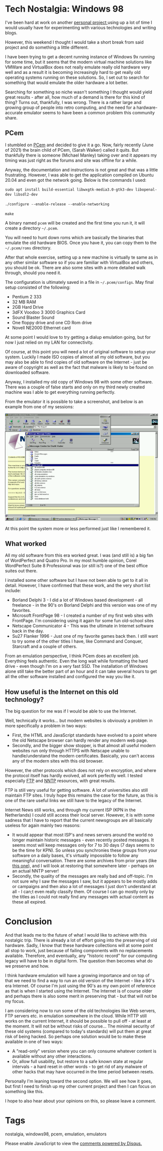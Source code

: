 # Tech Nostalgia: Windows 98

I've been hard at work on another [personal project ](https://github.com/nicc777/acfop) using up a lot of time I would usually have for experimenting with various technologies and writing blogs.

However, this weekend I thought I would take a short break from said project and do something a little different. 

I have been trying to get a decent running instance of Windows 9x running for some time, but it seems that the modern virtual machine solutions like VMWare and VirtualBox does not really emulate really old hardware very well and as a result it is becoming increasingly hard to get really old operating systems running on these solutions. So, I set out to search for something that would emulate the older hardware a lot better. 

Searching for something so niche wasn't something I thought would yield great results - after all, how much of a demand is there for this kind of thing? Turns out, thankfully, I was wrong. There is a rather large and growing group of people into retro computing, and the need for a hardware-accurate emulator seems to have been a common problem this community share.

## PCem

I stumbled on [PCem](https://pcem-emulator.co.uk/) and decided to give it a go. Now, fairly recently (June of 2021) the brain child of PCem, (Sarah Walker) called it quits. But thankfully there is someone (Michael Manley) taking over and it appears my timing was just right as the forums and site was offline for a while.

Anyway, the documentation and instructions is not great and that was a little frustrating. However, I was able to get the application compiled on Ubuntu 20.04 and even got the network going. Below is the commands I used:

```shell
sudo apt install build-essential libwxgtk-media3.0-gtk3-dev libopenal-dev libsdl2-dev

./configure --enable-release --enable-networking

make
```

A binary named `pcem` will be created and the first time you run it, it will create a directory `~/.pcem`.

You will need to hunt down roms which are basically the binaries that emulate the old hardware BIOS. Once you have it, you can copy them to the `~/.pcem/roms` directory.

After that whole exercise, setting up a new machine is virtually te same as in any other similar software so if you are familiar with VirtualBox and others, you should be ok. There are also some sites with a more detailed walk through, should you need it.

The configuration is ultimately saved in a file in `~/.pcem/configs`. May final setup consisted of the following:

* Pentium 2 333
* 32 MB RAM
* 2GB Hard Drive
* 3dFX Voodoo 3 3000 Graphics Card
* Sound Blaster Sound
* One floppy drive and one CD Rom drive
* Novell NE2000 Ethernet card

At some point I would love to try getting a dialup emulation going, but for now I just relied on my LAN for connectivity. 

Of course, at this point you will need a lot of original software to setup your system. Luckily I made ISO copies of almost all my old software, but you may also be able to find copies of old software on the Internet - just be aware of copyright as well as the fact that malware is likely to be found on downloaded software.

Anyway, I installed my old copy of Windows 98 with some other software. There was a couple of false starts and only on my third newly created machine was I able to get everything running perfectly.

From the emulator it is possible to take a screenshot, and below is an example from one of my sessions:

![Screenshot](../../images/blog_2022_07_17/Screenshot%20from%202022-07-16%2019-57-20.png)

At this point the system more or less performed just like I remembered it.

## What worked

All my old software from this era worked great. I was (and still is) a big fan of WordPerfect and Quatro Pro. In my most humble opinion, Corel WordPerfect Suite 8 Professional was (or still is?) one of the best office suites out there. 

I installed some other software but I have not been able to get to it all in detail. However, I have confirmed that these work, and the very short list include:

* Borland Delphi 3 - I did a lot of Windows based development - all freelance - in the 90's on Borland Delphi and this version was one of my favorites.
* Microsoft FrontPage 98 - I created a number of my first web sites with FrontPage. I'm considering using it again for some fun old-school sites
* Netscape Communicator 4 - This was the ultimate in Internet software back in the day.
* Su27 Flanker 1996 - Just one of my favorite games back then. I still want to try some of the other titles I have, like Command and Conquer, Starcraft and a couple of others.

From an emulation perspective, I think PCem does an excellent job. Everything feels authentic. Even the long wait while formatting the hard drive - even though I'm on a very fast SSD. The installation of Windows alone still take the better part of an hour and it can take several hours to get all the other software installed and configured the way you like it.

## How useful is the Internet on this old technology?

The big question for me was if I would be able to use the Internet.

Well, technically it works... but modern websites is obviously a problem in more specifically a problem in two ways:

* First, the HTML and JavaScript standards have evolved to a point where the old Netscape browser can hardly render any modern web page.
* Secondly, and the bigger show stopper, is that almost all useful modern websites run only through HTTPS with Netscape unable to handle/understand the modern certificates. Basically, you can't access any of the modern sites with this old browser.

However, the other protocols which does not rely on encryption, and where the protocol itself has hardly evolved, all work perfectly well. I tested especially [FTP](https://en.wikipedia.org/wiki/File_Transfer_Protocol) and [NNTP](https://en.wikipedia.org/wiki/Network_News_Transfer_Protocol) resources, with great results.

FTP is still very useful for getting software. A lot of universities also still maintain FTP sites. I truly hope this remains the case for the future, as this is one of the rare useful links we still have to the legacy of the Internet. 

Internet News still works, and through my current ISP (KPN in the Netherlands) I could still access their local server. However, it is with some sadness that I have to report that the current newsgroups are all basically useless for again mainly two reasons:

* It would appear that most ISP's and news servers around the world no longer maintain historic messages - even recently posted messages. It seems most will keep messages only for 7 to 30 days (7 days seems to be the time for KPN). So unless you synchronies these groups from your software on a daily bases, it's virtually impossible to follow any meaningful conversation. There are some archives from prior years (like [this one](https://archive.org/details/usenet-comp.lang)), and I will look at restoring that somewhere later - perhaps on an actual NNTP server!
* Secondly, the quality of the messages are really bad and off-topic. I'm not sure why I saw the messages I saw, but it appears to be mostly adds or campaigns and then also a lot of messages I just don't understand at all - I can;t even really classify them. Of course I can go mostly only by the titles as I could not really find any messages with actual content as these all expired.

# Conclusion

And that leads me to the future of what I would like to achieve with this nostalgic trip. There is already a lot of effort going into the preserving of old hardware. Sadly, I know that these hardware collections will at some point all stop to work, just because of failing components with no replacements available. Therefore, and eventually, any "historic record" for our computing legacy will have to be in digital form. The question then becomes what do we preserve and how.

I think hardware emulation will have a growing importance and on top of that we need to find a way to run an old version of the Internet - like a 90's era Internet. Of course I'm just using the 90's as my own point of reference as that is when I started using the Internet. The Internet is of course older and perhaps there is also some merit in preserving that - but that will not be my focus.

I am considering now to run some of the old technologies like Web servers, FTP servers etc. in emulation somewhere in the cloud. While HTTP still works on the current Internet, it should be possible to pull off - at least at the moment. It will not be without risks of course... The minimal security of these old systems (compared to today's standards) will put them at great risk of being hacked. So perhaps one solution would be to make these available in one of two ways:

* A "read-only" version where you can only consume whatever content is available without any other interactions.
* Or, allow full usability, but restore to a safe known state at regular intervals - a hard reset in other words - to get rid of any malware of other hacks that may have occurred in the time period between resets.

Personally I'm leaning toward the second option. We will see how it goes, but first I need to finish up my other current project and then I can focus on something like this.

I hope to also hear about your opinions on this, so please leave a comment.

# Tags

nostalgia, windows98, pcem, emulation, emulators

<div id="disqus_thread"></div>
<script>
    /**
    *  RECOMMENDED CONFIGURATION VARIABLES: EDIT AND UNCOMMENT THE SECTION BELOW TO INSERT DYNAMIC VALUES FROM YOUR PLATFORM OR CMS.
    *  LEARN WHY DEFINING THESE VARIABLES IS IMPORTANT: https://disqus.com/admin/universalcode/#configuration-variables    */
    /*
    var disqus_config = function () {
    this.page.url = PAGE_URL;  // Replace PAGE_URL with your page's canonical URL variable
    this.page.identifier = PAGE_IDENTIFIER; // Replace PAGE_IDENTIFIER with your page's unique identifier variable
    };
    */
    (function() { // DON'T EDIT BELOW THIS LINE
    var d = document, s = d.createElement('script');
    s.src = 'https://nicc777.disqus.com/embed.js';
    s.setAttribute('data-timestamp', +new Date());
    (d.head || d.body).appendChild(s);
    })();
</script>
<noscript>Please enable JavaScript to view the <a href="https://disqus.com/?ref_noscript">comments powered by Disqus.</a></noscript>

